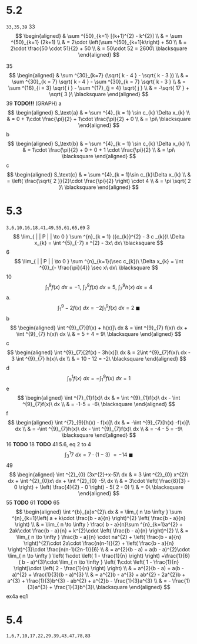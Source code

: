 # 5.2
`33,35,39`
33
$$
\begin{aligned}
 & \sum ^{50}_{k=1} [(k+1)^{2} - k^{2}]  \\
 & = \sum ^{50}_{k=1} (2k+1) \\
 & = 2\cdot \left(\sum ^{50}_{k=1}k\right) + 50 \\
 & = 2\cdot \frac{50 \cdot 51}{2} + 50 \\
 & = 50\cdot 52 = 2600\ \blacksquare
\end{aligned}
$$

35
$$
\begin{aligned}
 & \sum ^{30}_{k=7} (\sqrt{ k - 4 } - \sqrt{ k - 3 }) \\
 & = \sum ^{30}_{k = 7} \sqrt{ k - 4 } - \sum ^{30}_{k = 7} \sqrt{ k - 3 } \\
 & = \sum ^{16}_{i = 3} \sqrt{ i } - \sum ^{17}_{j = 4} \sqrt{ j } \\
 & = -\sqrt{ 17 } + \sqrt{ 3 }\ \blacksquare
\end{aligned}
$$
39
**TODO!!!**
(GRAPH)
a
$$
\begin{aligned}
S_\text{a}  & = \sum ^{4}_{k = 1} \sin c_{k} \Delta x_{k} \\
 & = 0 + 1\cdot \frac{\pi}{2} + 1\cdot \frac{\pi}{2} + 0 \\
 & = \pi\ \blacksquare
\end{aligned}
$$
b
$$
\begin{aligned}
S_\text{b}  & = \sum ^{4}_{k = 1} \sin c_{k} \Delta x_{k} \\
 & = 1\cdot \frac{\pi}{2} + 0 + 0 + 1 \cdot \frac{\pi}{2} \\
 & = \pi\ \blacksquare
\end{aligned}
$$
c
$$
\begin{aligned}
S_\text{c}  & = \sum ^{4}_{k = 1}\sin c_{k}\Delta x_{k} \\
 & = \left( \frac{\sqrt{ 2 }}{2}\cdot \frac{\pi}{2} \right) \cdot 4 \\
 & = \pi \sqrt{ 2 }\ \blacksquare
\end{aligned}
$$
# 5.3
`3,6,10,16,18,41,49,55,61,65,69`
3
$$
\lim_{ | | P | | \to 0 } \sum ^{n}_{k = 1} ({c_{k}}^{2} - 3 c _{k})\ \Delta x_{k} = \int ^{5}_{-7} x ^{2} - 3x\ dx\ \blacksquare
$$
6
$$
\lim_{ | | P | | \to 0 } \sum ^{n}_{k=1}(\sec c_{k})\ \Delta x_{k} = \int ^{0}_{- \frac{\pi}{4}} \sec x\ dx\ \blacksquare
$$
10
$$
\int ^{9}_{1} f(x)\ dx = -1,\ \int ^{9}_{7} f(x)\ dx=5,\ \int ^{9}_{7} h(x)\ dx = 4
$$
a.
$$
\int ^{9}_{1} -2f(x)\ dx = -2\int ^{9}_{1}f(x)\ dx = 2\ \blacksquare
$$
b
$$
\begin{aligned}
\int ^{9}_{7}[f(x) + h(x)]\ dx  & = \int ^{9}_{7} f(x)\ dx + \int ^{9}_{7} h(x)\ dx  \\
 & = 5 + 4 = 9\ \blacksquare
\end{aligned}
$$
c
$$
\begin{aligned}
\int ^{9}_{7}[2f(x) - 3h(x)]\ dx  & = 2\int ^{9}_{7}f(x)\ dx - 3 \int ^{9}_{7} h(x)\ dx  \\
 & = 10 - 12 = -2\ \blacksquare
\end{aligned}
$$
d
$$
\int ^{1}_{9} f(x)\ dx = - \int ^{9}_{1}f(x)\ dx = 1
$$
e
$$
\begin{aligned}
\int ^{7}_{1}f(x)\ dx  & = \int ^{9}_{1}f(x)\ dx - \int ^{9}_{7}f(x)\ dx \\
 & = -1-5 = -6\ \blacksquare
\end{aligned}
$$
f
$$
\begin{aligned} \int ^{7}_{9}[h(x) - f(x)]\ dx  & = -\int ^{9}_{7}[h(x) -f(x)]\ dx \\
 & = -\int ^{9}_{7}h(x)\ dx - \int ^{9}_{7}f(x)\ dx \\
 & = -4 - 5 = -9\ \blacksquare
\end{aligned}
$$
16
**TODO**
18
**TODO**
41
5.6, eq 2 to 4
$$
\int ^{1}_{3}7\ dx = 7\cdot (1 - 3)\ = -14\ \blacksquare
$$
49
$$
\begin{aligned}
\int ^{2}_{0} (3x^{2}+x-5)\ dx  & = 3 \int ^{2}_{0} x^{2}\ dx + \int ^{2}_{0}x\ dx + \int ^{2}_{0} -5\ dx \\
 & = 3\cdot \left( \frac{8}{3} - 0 \right) +  \left( \frac{4}{2} - 0 \right) - 5( 2 - 0) \\
 & = 0\ \blacksquare
\end{aligned}
$$
55
**TODO**
61
**TODO**
65
$$
\begin{aligned}
\int ^{b}_{a}x^{2}\ dx & = \lim_{ n \to \infty } \sum ^{n}_{k=1}\left( a + k\cdot \frac{b - a}{n} \right)^{2} \left( \frac{b - a}{n} \right) \\
 & = \lim_{ n \to \infty } \frac{ b - a}{n}\sum ^{n}_{k=1}a^{2} + 2ak\cdot \frac{b - a}{n} + k^{2}\cdot \left( \frac{b - a}{n} \right)^{2} \\
 & = \lim_{ n \to \infty } \frac{b - a}{n} \cdot na^{2}  + \left( \frac{b - a}{n} \right)^{2}\cdot 2a\cdot \frac{n(n-1)}{2} + \left( \frac{b - a}{n} \right)^{3}\cdot \frac{n(n-1)(2n-1)}{6} \\
 & = a^{2}(b - a) + a(b - a)^{2}\cdot \lim_{ n \to \infty } \left( 1\cdot  \left( 1 - \frac{1}{n} \right) \right) +\frac{1}{6} ( b - a)^{3}\cdot \lim_{ n \to \infty } \left( 1\cdot \left( 1 - \frac{1}{n} \right)\cdot \left( 2 - \frac{1}{n} \right) \right) \\
 & = a^{2}(b - a) + a(b - a)^{2} + \frac{1}{3}(b - a)^{3} \\
 & = a^{2}b - a^{3} + ab^{2} - 2a^{2}b + a^{3} + \frac{1}{3}b^{3} - ab^{2} + a^{2}b - \frac{1}{3}a^{3} \\
 & = - \frac{1}{3}a^{3} + \frac{1}{3}b^{3}\ \blacksquare
\end{aligned}
$$
ex4a eq1

# 5.4
`1,6,7,10,17,22,29,39,43,47,78,83`